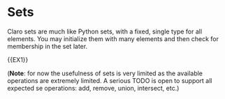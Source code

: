 # Sets

Claro sets are much like Python sets, with a fixed, single type for all elements. You may initialize them with many
elements and then check for membership in the set later.

{{EX1}}

(__Note__: for now the usefulness of sets is very limited as the available operations are extremely limited. A serious
TODO is open to support all expected se operations: add, remove, union, intersect, etc.)

